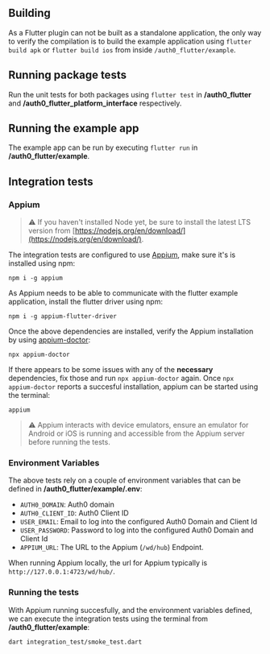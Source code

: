 ## Building

As a Flutter plugin can not be built as a standalone application, the only way to verify the compilation is to build the example application using `flutter build apk` or `flutter build ios` from inside `/auth0_flutter/example`.

## Running package tests

Run the unit tests for both packages using `flutter test` in **/auth0_flutter** and **/auth0_flutter_platform_interface** respectively.

## Running the example app

The example app can be run by executing `flutter run` in **/auth0_flutter/example**.

## Integration tests

### Appium

> ⚠️ If you haven't installed Node yet, be sure to install the latest LTS version from [https://nodejs.org/en/download/](https://nodejs.org/en/download/).

The integration tests are configured to use [Appium](https://appium.io/), make sure it's is installed using npm:

```
npm i -g appium
```

As Appium needs to be able to communicate with the flutter example application, install the flutter driver using npm:

```
npm i -g appium-flutter-driver
```

Once the above dependencies are installed, verify the Appium installation by using [appium-doctor](https://github.com/appium/appium-doctor):

```
npx appium-doctor
```

If there appears to be some issues with any of the **necessary** dependencies, fix those and run `npx appium-doctor` again.
Once `npx appium-doctor` reports a succesful installation, appium can be started using the terminal:

```
appium
```

> ⚠️ Appium interacts with device emulators, ensure an emulator for Android or iOS is running and accessible from the Appium server before running the tests.

### Environment Variables

The above tests rely on a couple of environment variables that can be defined in **/auth0_flutter/example/.env**:

- `AUTH0_DOMAIN`: Auth0 domain
- `AUTH0_CLIENT_ID`: Auth0 Client ID
- `USER_EMAIL`: Email to log into the configured Auth0 Domain and Client Id
- `USER_PASSWORD`: Password to log into the configured Auth0 Domain and Client Id
- `APPIUM_URL`: The URL to the Appium (`/wd/hub`) Endpoint.

When running Appium locally, the url for Appium typically is `http://127.0.0.1:4723/wd/hub/`.

### Running the tests

With Appium running succesfully, and the environment variables defined, we can execute the integration tests using the terminal from **/auth0_flutter/example**:

```
dart integration_test/smoke_test.dart
```

